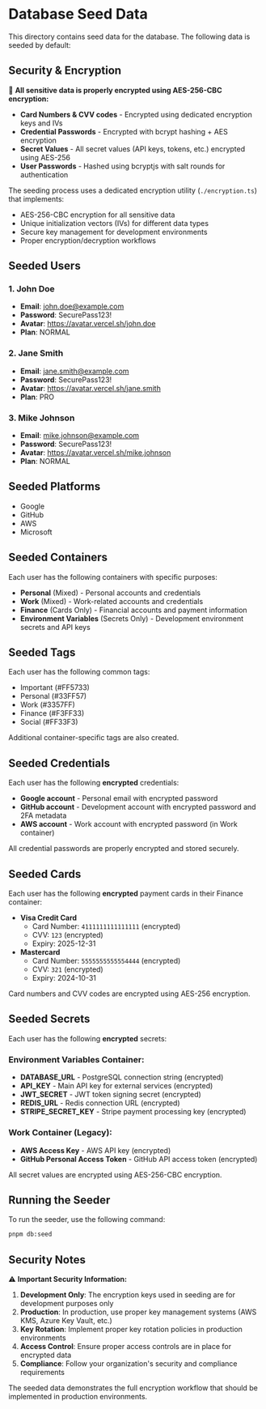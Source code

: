 # Database Seed Data

This directory contains seed data for the database. The following data is seeded by default:

## Security & Encryption

🔐 **All sensitive data is properly encrypted using AES-256-CBC encryption:**

- **Card Numbers & CVV codes** - Encrypted using dedicated encryption keys and IVs
- **Credential Passwords** - Encrypted with bcrypt hashing + AES encryption
- **Secret Values** - All secret values (API keys, tokens, etc.) encrypted using AES-256
- **User Passwords** - Hashed using bcryptjs with salt rounds for authentication

The seeding process uses a dedicated encryption utility (`./encryption.ts`) that implements:

- AES-256-CBC encryption for all sensitive data
- Unique initialization vectors (IVs) for different data types
- Secure key management for development environments
- Proper encryption/decryption workflows

## Seeded Users

### 1. John Doe

- **Email**: <john.doe@example.com>
- **Password**: SecurePass123!
- **Avatar**: <https://avatar.vercel.sh/john.doe>
- **Plan**: NORMAL

### 2. Jane Smith

- **Email**: <jane.smith@example.com>
- **Password**: SecurePass123!
- **Avatar**: <https://avatar.vercel.sh/jane.smith>
- **Plan**: PRO

### 3. Mike Johnson

- **Email**: <mike.johnson@example.com>
- **Password**: SecurePass123!
- **Avatar**: <https://avatar.vercel.sh/mike.johnson>
- **Plan**: NORMAL

## Seeded Platforms

- Google
- GitHub
- AWS
- Microsoft

## Seeded Containers

Each user has the following containers with specific purposes:

- **Personal** (Mixed) - Personal accounts and credentials
- **Work** (Mixed) - Work-related accounts and credentials
- **Finance** (Cards Only) - Financial accounts and payment information
- **Environment Variables** (Secrets Only) - Development environment secrets and API keys

## Seeded Tags

Each user has the following common tags:

- Important (#FF5733)
- Personal (#33FF57)
- Work (#3357FF)
- Finance (#F3FF33)
- Social (#FF33F3)

Additional container-specific tags are also created.

## Seeded Credentials

Each user has the following **encrypted** credentials:

- **Google account** - Personal email with encrypted password
- **GitHub account** - Development account with encrypted password and 2FA metadata
- **AWS account** - Work account with encrypted password (in Work container)

All credential passwords are properly encrypted and stored securely.

## Seeded Cards

Each user has the following **encrypted** payment cards in their Finance container:

- **Visa Credit Card**
  - Card Number: `4111111111111111` (encrypted)
  - CVV: `123` (encrypted)
  - Expiry: 2025-12-31
- **Mastercard**
  - Card Number: `5555555555554444` (encrypted)
  - CVV: `321` (encrypted)
  - Expiry: 2024-10-31

Card numbers and CVV codes are encrypted using AES-256 encryption.

## Seeded Secrets

Each user has the following **encrypted** secrets:

### Environment Variables Container:

- **DATABASE_URL** - PostgreSQL connection string (encrypted)
- **API_KEY** - Main API key for external services (encrypted)
- **JWT_SECRET** - JWT token signing secret (encrypted)
- **REDIS_URL** - Redis connection URL (encrypted)
- **STRIPE_SECRET_KEY** - Stripe payment processing key (encrypted)

### Work Container (Legacy):

- **AWS Access Key** - AWS API key (encrypted)
- **GitHub Personal Access Token** - GitHub API access token (encrypted)

All secret values are encrypted using AES-256-CBC encryption.

## Running the Seeder

To run the seeder, use the following command:

```bash
pnpm db:seed
```

## Security Notes

⚠️ **Important Security Information:**

1. **Development Only**: The encryption keys used in seeding are for development purposes only
2. **Production**: In production, use proper key management systems (AWS KMS, Azure Key Vault, etc.)
3. **Key Rotation**: Implement proper key rotation policies in production environments
4. **Access Control**: Ensure proper access controls are in place for encrypted data
5. **Compliance**: Follow your organization's security and compliance requirements

The seeded data demonstrates the full encryption workflow that should be implemented in production environments.

